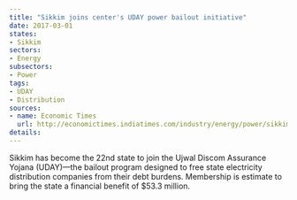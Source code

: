 ```yaml
---
title: "Sikkim joins center's UDAY power bailout initiative"
date: 2017-03-01
states:
- Sikkim
sectors:
- Energy
subsectors:
- Power
tags:
- UDAY
- Distribution
sources:
- name: Economic Times
  url: http://economictimes.indiatimes.com/industry/energy/power/sikkim-gets-on-board-for-uday-rs-356-crore-benefit-seen/articleshow/57311890.cms
details:
---
```


Sikkim has become the 22nd state to join the Ujwal Discom Assurance Yojana (UDAY)—the bailout program designed to free state electricity distribution companies from their debt burdens. Membership is estimate to bring the state a financial benefit of $53.3 million.
